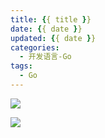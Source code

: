 ```yaml
---
title: {{ title }}
date: {{ date }}
updated: {{ date }}
categories:
  - 开发语言-Go
tags: 
  - Go
---
```


![](/images/go-logo.png)

<!-- more -->

[![](/images/flea-framework.png)](https://github.com/Huazie/flea-framework)
